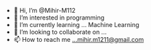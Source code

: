 - 👋 Hi, I’m @Mihir-M112
- 👀 I’m interested in programming 
- 🌱 I’m currently learning ... Machine Learning
- 💞️ I’m looking to collaborate on ...
- 📫 How to reach me ...mihir.m1211@gmail.com

<!---
Mihir-M112/Mihir-M112 is a ✨ special ✨ repository because its `README.md` (this file) appears on your GitHub profile.
You can click the Preview link to take a look at your changes.
--->

